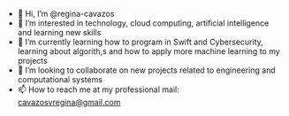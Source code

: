 - 👋 Hi, I’m @regina-cavazos
- 👀 I’m interested in technology, cloud computing, artificial intelligence and learning new skills
- 🌱 I’m currently learning how to program in Swift and Cybersecurity, learning about algorith,s and how to apply more machine learning to my projects
- 💞️ I’m looking to collaborate on new projects related to engineering and computational systems
- 📫 How to reach me at my professional mail: cavazosvregina@gmail.com

<!---
regina-cavazos/regina-cavazos is a ✨ special ✨ repository because its `README.md` (this file) appears on your GitHub profile.
You can click the Preview link to take a look at your changes.
--->
